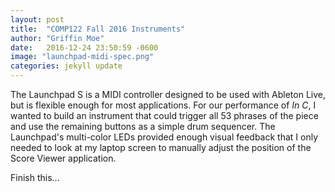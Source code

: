```yaml
---
layout: post
title:  "COMP122 Fall 2016 Instruments"
author: "Griffin Moe"
date:   2016-12-24 23:50:59 -0600
image: "launchpad-midi-spec.png"
categories: jekyll update
---
```


The Launchpad S is a MIDI controller designed to be used with Ableton Live, but
is flexible enough for most applications. For our performance of *In C*, I
wanted to build an instrument that could trigger all 53 phrases of the piece
and use the remaining buttons as a simple drum sequencer. The Launchpad's
multi-color LEDs provided enough visual feedback that I only needed to look at
my laptop screen to manually adjust the position of the Score Viewer
application.

Finish this...
